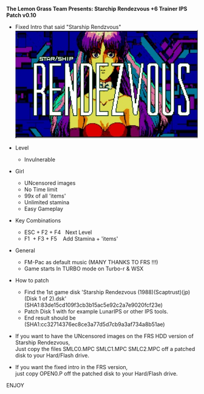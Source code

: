 ﻿**The Lemon Grass Team Presents: Starchip Rendezvous +6 Trainer IPS Patch v0.10** 
 

* Fixed Intro that said "Starship Rendzvous"  
![NewTitleScreen](TitleScreen.jpg)  
  
* Level  
  - Invulnerable  

* Girl
  - UNcensored images  
  - No Time limit  
  - 99x of all 'items'  
  - Unlimited stamina  
  - Easy Gameplay  

* Key Combinations  
  - ESC + F2 + F4   Next Level  
  - F1  + F3 + F5    Add Stamina + 'items'  

* General  
  - FM-Pac as default music (MANY THANKS TO FRS !!!)  
  - Game starts In TURBO mode on Turbo-r & WSX  

* How to patch  
  - Find the 1st game disk 'Starship Rendezvous (1988)(Scaptrust)(jp)(Disk 1 of 2).dsk'  
    (SHA1:83de15cd109f3cb3b15ac5e92c2a7e9020fcf23e)  
  - Patch Disk 1 with for example LunarIPS or other IPS tools.  
  - End result should be  
    (SHA1:cc32714376ec8ce3a77d5d7cb9a3af734a8b51ae)  

* If you want to have the UNcensored images on the FRS HDD version of Starship Rendezvous,  
  Just copy the files SMLC0.MPC SMLC1.MPC SMLC2.MPC off a patched disk to your Hard/Flash drive.  

* If you want the fixed intro in the FRS version,  
  just copy OPEN0.P off the patched disk to your Hard/Flash drive.  
  
  

ENJOY
